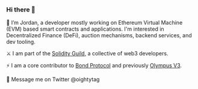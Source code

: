 ### Hi there 👋

<!--
**Oighty/Oighty** is a ✨ _special_ ✨ repository because its `README.md` (this file) appears on your GitHub profile.

Here are some ideas to get you started:

- 🔭 I’m currently working on ...
- 🌱 I’m currently learning ...
- 👯 I’m looking to collaborate on ...
- 🤔 I’m looking for help with ...
- 💬 Ask me about ...
- 📫 How to reach me: ...
- 😄 Pronouns: ...
- ⚡ Fun fact: ...
-->


👋  I’m Jordan, a developer mostly working on Ethereum Virtual Machine (EVM) based smart contracts and applications. I'm interested in Decentralized Finance (DeFi), auction mechanisms, backend services, and dev tooling.

⚔️ I am part of the [Solidity Guild](https://solidityguild.com), a collective of web3 developers.

⚡  I am a core contributor to [Bond Protocol](https://github.com/Bond-Protocol/bond-contracts) and previously [Olympus V3](https://github.com/OlympusDAO/olympus-v3).

📱  Message me on Twitter @oightytag
